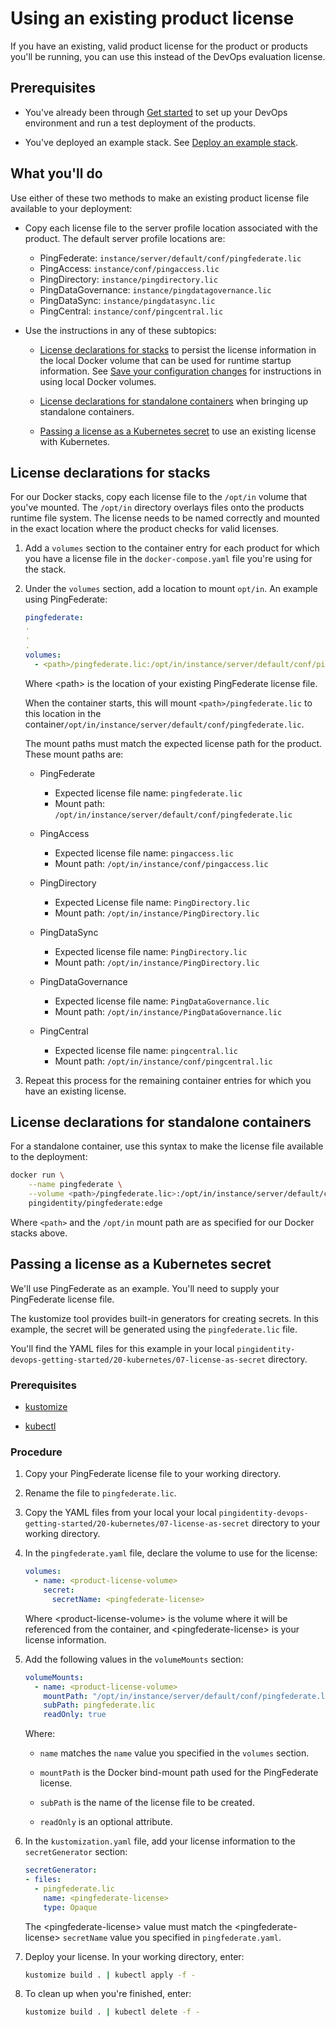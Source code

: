 # Using an existing product license

If you have an existing, valid product license for the product or products you'll be running, you can use this instead of the DevOps evaluation license.

## Prerequisites

* You've already been through [Get started](getStarted.md) to set up your DevOps environment and run a test deployment of the products.

* You've deployed an example stack. See [Deploy an example stack](getStartedWithGitRepo.md).

## What you'll do

Use either of these two methods to make an existing product license file available to your deployment:

* Copy each license file to the server profile location associated with the product. The default server profile locations are:
  - PingFederate: `instance/server/default/conf/pingfederate.lic`
  - PingAccess: `instance/conf/pingaccess.lic`
  - PingDirectory: `instance/pingdirectory.lic`
  - PingDataGovernance: `instance/pingdatagovernance.lic`
  - PingDataSync: `instance/pingdatasync.lic`
  - PingCentral: `instance/conf/pingcentral.lic`

* Use the instructions in any of these subtopics:

  - [License declarations for stacks](#license-declarations-for-stacks) to persist the license information in the local Docker volume that can be used for runtime startup information. See [Save your configuration changes](saveConfigs.md) for instructions in using local Docker volumes.

  - [License declarations for standalone containers](#license-declarations-for-standalone-containers) when bringing up standalone containers.

  - [Passing a license as a Kubernetes secret](#passing-a-license-as-a-kubernetes-secret) to use an existing license with Kubernetes.

## License declarations for stacks

For our Docker stacks, copy each license file to the `/opt/in` volume that you've mounted. The `/opt/in` directory overlays files onto the products runtime file system. The license needs to be named correctly and mounted in the exact location where the product checks for valid licenses.

 1. Add a `volumes` section to the container entry for each product for which you have a license file in the `docker-compose.yaml` file you're using for the stack.

 2. Under the `volumes` section, add a location to mount `opt/in`. An example using PingFederate:

    ```yaml
    pingfederate:
    .
    .
    .
    volumes:
      - <path>/pingfederate.lic:/opt/in/instance/server/default/conf/pingfederate.lic
    ```

    Where &lt;path&gt; is the location of your existing PingFederate license file.

    When the container starts, this will mount `<path>/pingfederate.lic` to this location in the container`/opt/in/instance/server/default/conf/pingfederate.lic`.

    The mount paths must match the expected license path for the product. These mount paths are:

    * PingFederate
      - Expected license file name: `pingfederate.lic`
      - Mount path: `/opt/in/instance/server/default/conf/pingfederate.lic`

    * PingAccess
      - Expected license file name: `pingaccess.lic`
      - Mount path: `/opt/in/instance/conf/pingaccess.lic`

    * PingDirectory
      - Expected License file name: `PingDirectory.lic`
      - Mount path: `/opt/in/instance/PingDirectory.lic`

    * PingDataSync
      - Expected license file name: `PingDirectory.lic`
      - Mount path: `/opt/in/instance/PingDirectory.lic`

    * PingDataGovernance
      - Expected license file name: `PingDataGovernance.lic`
      - Mount path: `/opt/in/instance/PingDataGovernance.lic`

    * PingCentral
      - Expected license file name: `pingcentral.lic`
      - Mount path: `/opt/in/instance/conf/pingcentral.lic`

 3. Repeat this process for the remaining container entries for which you have an existing license.

## License declarations for standalone containers

For a standalone container, use this syntax to make the license file available to the deployment:

   ```bash
   docker run \
       --name pingfederate \
       --volume <path>/pingfederate.lic>:/opt/in/instance/server/default/conf/pingfederate.lic
       pingidentity/pingfederate:edge
   ```

   Where `<path>` and the `/opt/in` mount path are as specified for our Docker stacks above.

## Passing a license as a Kubernetes secret

We'll use PingFederate as an example. You'll need to supply your PingFederate license file.

The kustomize tool provides built-in generators for creating secrets. In this example, the secret will be generated using the `pingfederate.lic` file.

You'll find the YAML files for this example in your local `pingidentity-devops-getting-started/20-kubernetes/07-license-as-secret` directory.

### Prerequisites

* [kustomize](https://kustomize.io/)

* [kubectl](https://kubernetes.io/docs/tasks/tools/install-kubectl/)

### Procedure

1. Copy your PingFederate license file to your working directory.

2. Rename the file to `pingfederate.lic`.

3. Copy the YAML files from your local your local `pingidentity-devops-getting-started/20-kubernetes/07-license-as-secret` directory to your working directory.

4. In the `pingfederate.yaml` file, declare the volume to use for the license:

   ```yaml
   volumes:
     - name: <product-license-volume>
       secret:
         secretName: <pingfederate-license>
   ```

   Where &lt;product-license-volume&gt; is the volume where it will be referenced from the container, and &lt;pingfederate-license&gt; is your license information.

5. Add the following values in the `volumeMounts` section:

   ```yaml
   volumeMounts:
     - name: <product-license-volume>
       mountPath: "/opt/in/instance/server/default/conf/pingfederate.lic"
       subPath: pingfederate.lic
       readOnly: true
   ```

   Where:

     * `name` matches the `name` value you specified in the `volumes` section.

     * `mountPath` is the Docker bind-mount path used for the PingFederate license.

     * `subPath` is the name of the license file to be created.

     * `readOnly` is an optional attribute.

6. In the `kustomization.yaml` file, add your license information to the `secretGenerator` section:

   ```yaml
   secretGenerator:
   - files:
     - pingfederate.lic
       name: <pingfederate-license>
       type: Opaque
   ```

   The \<pingfederate-license> value must match the \<pingfederate-license> `secretName` value you specified in `pingfederate.yaml`.

7. Deploy your license. In your working directory, enter:

   ```bash
   kustomize build . | kubectl apply -f -
   ```

8. To clean up when you're finished, enter:

   ```bash
   kustomize build . | kubectl delete -f -
   ```
